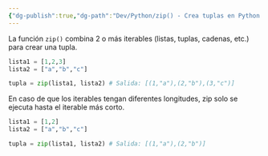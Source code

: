 ```yaml
---
{"dg-publish":true,"dg-path":"Dev/Python/zip() - Crea tuplas en Python.md","permalink":"/dev/python/zip-crea-tuplas-en-python/","created":"2024-07-16T17:36","updated":"2024-07-16T18:54"}
---
```


La función `zip()` combina 2 o más iterables (listas, tuplas, cadenas, etc.) para crear una tupla. 
```py
lista1 = [1,2,3]
lista2 = ["a","b","c"]

tupla = zip(lista1, lista2) # Salida: [(1,"a"),(2,"b"),(3,"c")]
```

En caso de que los iterables tengan diferentes longitudes, zip solo se ejecuta hasta el iterable más corto.
```py
lista1 = [1,2]
lista2 = ["a","b","c"]

tupla = zip(lista1, lista2) # Salida: [(1,"a"),(2,"b")]
```
